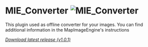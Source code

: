 # MIE_Converter ![MIE_Converter](https://poggit.pmmp.io/ci.badge/FaigerSYS/MapImageEngine/MIE_Converter)

This plugin used as offline converter for your images. You can find additional information in the MapImageEngine's instructions

_[Download latest release (v1.0.1)](https://raw.githubusercontent.com/FaigerSYS/MapImageEngine/master/MIE_Converter/releases/MIE_Converter_v1.0.1.phar)_
